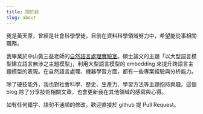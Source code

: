```yaml
---
title: 關於我
slug: about
---  
```

我是黃天原，曾經是社會科學學徒，目前在資料科學領域努力中，希望能從事相關職務。

我畢業於中山黃三益老師的[自然語言處理實驗室](https://31lab.cm.nsysu.edu.tw/web/home)。碩士論文的主題「以大型語言模型建立語言無涉之主題模型」，利用大型語言模型的 embedding 來提升跨語言主題模型的表現。在自然語言處理、機器學習方面，都有一些專案經驗與分析能力。

除了硬技能外，我也對社會科學、歷史、生產力、學習方法等主題抱持興趣。這個 blog 除了分享技術相關文章，也會更新我在其他領域的感寫與心得。  

如有任何錯字、語句不通順的修改，歡迎直接於 github 提 Pull Request。